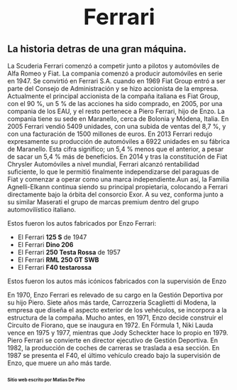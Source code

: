 <h1 style="text-align: center;"><sice><strong><span style="font-size:50px;">Ferrari</span></strong></sice></h1>

<html>
<head>
	<h2>La historia detras de una gran máquina.</h2>
</head>
<body>

<p>La Scuderia Ferrari comenzó a competir junto a pilotos y automóviles de Alfa Romeo y Fiat. La compania comenzó a producir automóviles en serie en 1947. Se convirtió en Ferrari S.A. cuando en 1969 Fiat Group entró a ser parte del Consejo de Administración y se hizo accionista de la empresa. Actualmente el principal accionista de la compaña italiana es Fiat Group, con el 90 %, un 5 % de las acciones ha sido comprado, en 2005, por una compania de los EAU, y el resto pertenece a Piero Ferrari, hijo de Enzo. La compania tiene su sede en Maranello, cerca de Bolonia y Módena, Italia. En 2005 Ferrari vendió 5409 unidades, con una subida de ventas del 8,7 %, y con una facturación de 1500 millones de euros. En 2013 Ferrari redujo expresamente su producción de automóviles a 6922 unidades en su fábrica de Maranello. Esta cifra significo; un 5,4 % menos que el anterior, a pesar de sacar un 5,4 % más de beneficios. En 2014 y tras la constitución de Fiat Chrysler Automóviles a nivel mundial, Ferrari alcanzó rentabilidad suficiente, lo que le permitió finalmente independizarse del paraguas de Fiat y comenzar a operar como una marca independiente.Aun así, la Familia Agnelli-Elkann continua siendo su principal propietaria, colocando a Ferrari directamente bajo la órbita del consorcio Exor. A su vez, conforma junto a su similar Maserati el grupo de marcas premium dentro del grupo automovilístico italiano.</p>

<p>Estos fueron los autos fabricados por Enzo Ferrari:</p>

<ul>
	<li>El Ferrari <strong>125 S</strong> de 1947</li>
	<li>El Ferrari <strong>Dino 206</strong></li>
	<li>El Ferrari <strong>250 Testa Rossa</strong> de 1957</li>
	<li>El Ferrari <strong>RML 250 GT SWB</strong></li>
	<li>El Ferrari <strong>F40 testarossa</strong></li>
</ul>

<p>Estos fueron los autos más icónicos fabricados con la supervisión de Enzo</p>

<p>En 1970, Enzo Ferrari es relevado de su cargo en la Gestión Deportiva por su hijo Piero. Siete años más tarde, Carrozzeria Scaglietti di Modena, la empresa que diseña el aspecto exterior de los vehéculos, se incorpora a la estructura de la compaña. Mucho antes, en 1971, Enzo decide construir el Circuito de Fiorano, que se inaugura en 1972. En Fórmula 1, Niki Lauda vence en 1975 y 1977, mientras que Jody Scheckter hace lo propio en 1979. Piero Ferrari se convierte en director ejecutivo de Gestión Deportiva. En 1982, la producción de coches de carreras se traslada a esa sección. En 1987 se presenta el F40, el último vehículo creado bajo la supervisión de Enzo, que muere un año más tarde.</p>
	<h3><span style="font-size:10px;">Sitio web escrito por Matias De Pino</span></h3>
</body>
	
</html>

